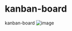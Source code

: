 # kanban-board
kanban-board
![image](https://user-images.githubusercontent.com/59478744/212632198-99dc538d-fbaf-4292-8105-c5c36d1b47d4.png)
